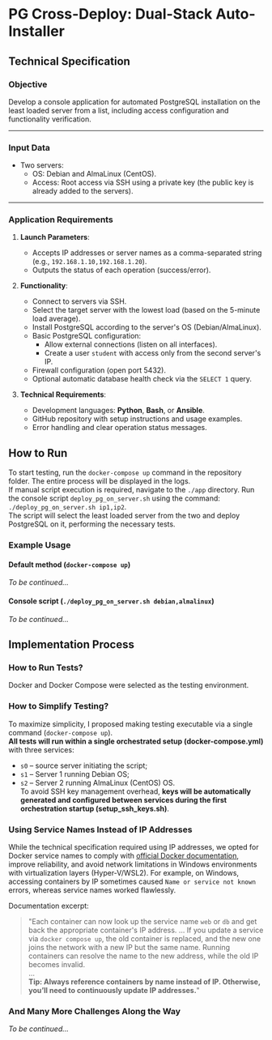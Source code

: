# PG Cross-Deploy: Dual-Stack Auto-Installer

## Technical Specification

### Objective
Develop a console application for automated PostgreSQL installation on the least loaded server from a list, including access configuration and functionality verification.

---

### Input Data
- Two servers:
  - OS: Debian and AlmaLinux (CentOS).
  - Access: Root access via SSH using a private key (the public key is already added to the servers).

---

### Application Requirements
1. **Launch Parameters**:
   - Accepts IP addresses or server names as a comma-separated string (e.g., `192.168.1.10,192.168.1.20`).
   - Outputs the status of each operation (success/error).

2. **Functionality**:
   - Connect to servers via SSH.
   - Select the target server with the lowest load (based on the 5-minute load average).
   - Install PostgreSQL according to the server's OS (Debian/AlmaLinux).
   - Basic PostgreSQL configuration:
     - Allow external connections (listen on all interfaces).
     - Create a user `student` with access only from the second server's IP.
   - Firewall configuration (open port 5432).
   - Optional automatic database health check via the `SELECT 1` query.

3. **Technical Requirements**:
   - Development languages: **Python**, **Bash**, or **Ansible**.
   - GitHub repository with setup instructions and usage examples.
   - Error handling and clear operation status messages.

## How to Run  

To start testing, run the `docker-compose up` command in the repository folder. The entire process will be displayed in the logs.  
If manual script execution is required, navigate to the `./app` directory. Run the console script `deploy_pg_on_server.sh` using the command:  
`./deploy_pg_on_server.sh ip1,ip2`.  
The script will select the least loaded server from the two and deploy PostgreSQL on it, performing the necessary tests.  

### Example Usage  

#### Default method (`docker-compose up`)  

*To be continued...*  

#### Console script (`./deploy_pg_on_server.sh debian,almalinux`)  

*To be continued...*  

## Implementation Process  

### How to Run Tests?  

Docker and Docker Compose were selected as the testing environment.  

### How to Simplify Testing?  

To maximize simplicity, I proposed making testing executable via a single command (`docker-compose up`).  
**All tests will run within a single orchestrated setup (docker-compose.yml)** with three services:  
   - `s0` – source server initiating the script;  
   - `s1` – Server 1 running Debian OS;  
   - `s2` – Server 2 running AlmaLinux (CentOS) OS.  
To avoid SSH key management overhead, **keys will be automatically generated and configured between services during the first orchestration startup (setup_ssh_keys.sh)**.  

### Using Service Names Instead of IP Addresses  

While the technical specification required using IP addresses, we opted for Docker service names to comply with [official Docker documentation](https://docs.docker.com/compose/how-tos/networking/), improve reliability, and avoid network limitations in Windows environments with virtualization layers (Hyper-V/WSL2). For example, on Windows, accessing containers by IP sometimes caused `Name or service not known` errors, whereas service names worked flawlessly.  

Documentation excerpt:  
> "Each container can now look up the service name `web` or `db` and get back the appropriate container's IP address. ... If you update a service via `docker compose up`, the old container is replaced, and the new one joins the network with a new IP but the same name. Running containers can resolve the name to the new address, while the old IP becomes invalid.  
> ...  
> **Tip: Always reference containers by name instead of IP. Otherwise, you’ll need to continuously update IP addresses.**"  

### And Many More Challenges Along the Way  

*To be continued...*  